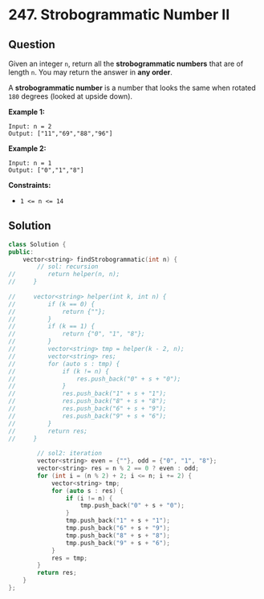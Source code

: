 # 247. Strobogrammatic Number II

## Question

Given an integer `n`, return all the **strobogrammatic numbers** that are of length `n`. You may return the answer in **any order**.

A **strobogrammatic number** is a number that looks the same when rotated `180` degrees \(looked at upside down\).

**Example 1:**

```text
Input: n = 2
Output: ["11","69","88","96"]
```

**Example 2:**

```text
Input: n = 1
Output: ["0","1","8"]
```

**Constraints:**

* `1 <= n <= 14`

## Solution

```cpp
class Solution {
public:
    vector<string> findStrobogrammatic(int n) {
        // sol: recursion
//         return helper(n, n);
//     }
    
//     vector<string> helper(int k, int n) {
//         if (k == 0) {
//             return {""};
//         }
//         if (k == 1) {
//             return {"0", "1", "8"};
//         }
//         vector<string> tmp = helper(k - 2, n);
//         vector<string> res;
//         for (auto s : tmp) {
//             if (k != n) {
//                 res.push_back("0" + s + "0");
//             }
//             res.push_back("1" + s + "1");
//             res.push_back("8" + s + "8");
//             res.push_back("6" + s + "9");
//             res.push_back("9" + s + "6");
//         }
//         return res;
//     }
        
        // sol2: iteration
        vector<string> even = {""}, odd = {"0", "1", "8"};
        vector<string> res = n % 2 == 0 ? even : odd;
        for (int i = (n % 2) + 2; i <= n; i += 2) {
            vector<string> tmp;
            for (auto s : res) {
                if (i != n) {
                    tmp.push_back("0" + s + "0");
                }
                tmp.push_back("1" + s + "1");
                tmp.push_back("6" + s + "9");
                tmp.push_back("8" + s + "8");
                tmp.push_back("9" + s + "6");
            }
            res = tmp;
        }
        return res;
    }
};
```

